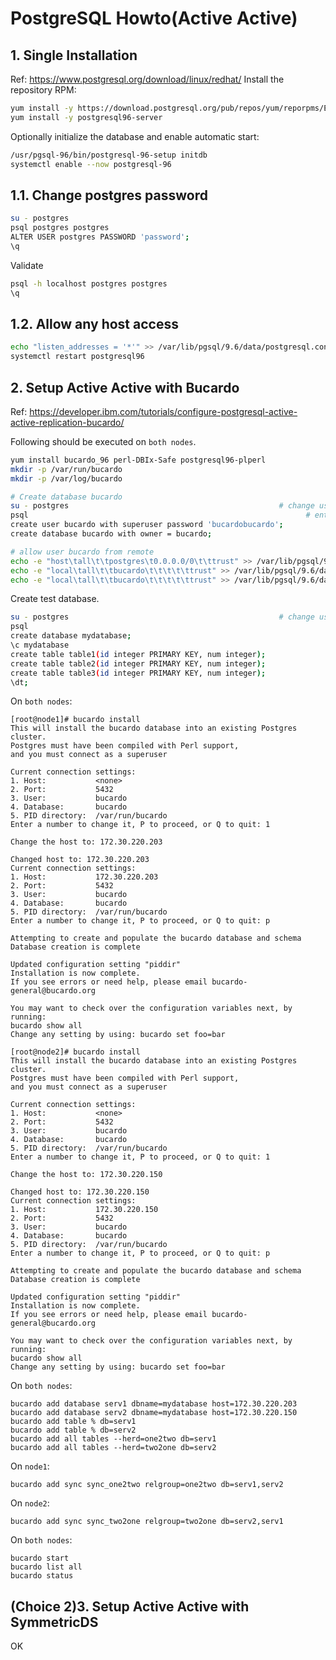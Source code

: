 # PostgreSQL Howto(Active Active)

## 1. Single Installation

Ref: https://www.postgresql.org/download/linux/redhat/
Install the repository RPM:

```bash
yum install -y https://download.postgresql.org/pub/repos/yum/reporpms/EL-7-x86_64/pgdg-redhat-repo-latest.noarch.rpm
yum install -y postgresql96-server
```

Optionally initialize the database and enable automatic start:

```bash
/usr/pgsql-96/bin/postgresql-96-setup initdb
systemctl enable --now postgresql-96
```

## 1.1. Change postgres password

```bash
su - postgres
psql postgres postgres
ALTER USER postgres PASSWORD 'password';
\q
```

Validate

```bash
psql -h localhost postgres postgres
\q
```

## 1.2. Allow any host access

```bash
echo "listen_addresses = '*'" >> /var/lib/pgsql/9.6/data/postgresql.conf
systemctl restart postgresql96
```

## 2. Setup Active Active with Bucardo

Ref: https://developer.ibm.com/tutorials/configure-postgresql-active-active-replication-bucardo/

Following should be executed on `both nodes`.

```bash
yum install bucardo_96 perl-DBIx-Safe postgresql96-plperl
mkdir -p /var/run/bucardo
mkdir -p /var/log/bucardo

# Create database bucardo
su - postgres                                               # change user to *postgres*
psql                                                              # enter the psql shell
create user bucardo with superuser password 'bucardobucardo';
create database bucardo with owner = bucardo;

# allow user bucardo from remote
echo -e "host\tall\t\tpostgres\t0.0.0.0/0\t\ttrust" >> /var/lib/pgsql/9.6/data/pg_hba.conf
echo -e "local\tall\t\tbucardo\t\t\t\t\ttrust" >> /var/lib/pgsql/9.6/data/pg_hba.conf
echo -e "local\tall\t\tbucardo\t\t\t\t\ttrust" >> /var/lib/pgsql/9.6/data/pg_hba.conf
```

Create test database.

```bash
su - postgres                                               # change user to *postgres*
psql
create database mydatabase;
\c mydatabase 
create table table1(id integer PRIMARY KEY, num integer);
create table table2(id integer PRIMARY KEY, num integer);
create table table3(id integer PRIMARY KEY, num integer);
\dt;
```

On `both nodes`:

```
[root@node1]# bucardo install
This will install the bucardo database into an existing Postgres cluster.
Postgres must have been compiled with Perl support,
and you must connect as a superuser

Current connection settings:
1. Host:           <none>
2. Port:           5432
3. User:           bucardo
4. Database:       bucardo
5. PID directory:  /var/run/bucardo
Enter a number to change it, P to proceed, or Q to quit: 1

Change the host to: 172.30.220.203

Changed host to: 172.30.220.203
Current connection settings:
1. Host:           172.30.220.203
2. Port:           5432
3. User:           bucardo
4. Database:       bucardo
5. PID directory:  /var/run/bucardo
Enter a number to change it, P to proceed, or Q to quit: p

Attempting to create and populate the bucardo database and schema
Database creation is complete

Updated configuration setting "piddir"
Installation is now complete.
If you see errors or need help, please email bucardo-general@bucardo.org

You may want to check over the configuration variables next, by running:
bucardo show all
Change any setting by using: bucardo set foo=bar

[root@node2]# bucardo install
This will install the bucardo database into an existing Postgres cluster.
Postgres must have been compiled with Perl support,
and you must connect as a superuser

Current connection settings:
1. Host:           <none>
2. Port:           5432
3. User:           bucardo
4. Database:       bucardo
5. PID directory:  /var/run/bucardo
Enter a number to change it, P to proceed, or Q to quit: 1

Change the host to: 172.30.220.150

Changed host to: 172.30.220.150
Current connection settings:
1. Host:           172.30.220.150
2. Port:           5432
3. User:           bucardo
4. Database:       bucardo
5. PID directory:  /var/run/bucardo
Enter a number to change it, P to proceed, or Q to quit: p

Attempting to create and populate the bucardo database and schema
Database creation is complete

Updated configuration setting "piddir"
Installation is now complete.
If you see errors or need help, please email bucardo-general@bucardo.org

You may want to check over the configuration variables next, by running:
bucardo show all
Change any setting by using: bucardo set foo=bar
```

On `both nodes`:

```
bucardo add database serv1 dbname=mydatabase host=172.30.220.203
bucardo add database serv2 dbname=mydatabase host=172.30.220.150
bucardo add table % db=serv1
bucardo add table % db=serv2
bucardo add all tables --herd=one2two db=serv1
bucardo add all tables --herd=two2one db=serv2
```

On `node1`:

```
bucardo add sync sync_one2two relgroup=one2two db=serv1,serv2
```

On `node2`:

```
bucardo add sync sync_two2one relgroup=two2one db=serv2,serv1
```

On `both nodes`:

```
bucardo start
bucardo list all
bucardo status
```


## (Choice 2)3. Setup Active Active with SymmetricDS

OK